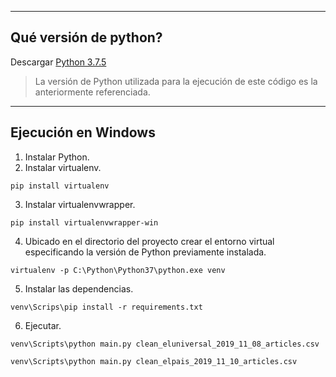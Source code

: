 ----
## Qué versión de python?
Descargar [Python 3.7.5](https://www.python.org/ftp/python/3.7.5/python-3.7.5-amd64.exe)

> La versión de Python utilizada para la ejecución de este código es la anteriormente referenciada.

----
## Ejecución en Windows
1. Instalar Python.
2. Instalar virtualenv.
```
pip install virtualenv
```
3. Instalar virtualenvwrapper.
```
pip install virtualenvwrapper-win
```
4. Ubicado en el directorio del proyecto crear el entorno virtual especificando la versión de Python previamente instalada.
```
virtualenv -p C:\Python\Python37\python.exe venv
```
5. Instalar las dependencias.
```
venv\Scrips\pip install -r requirements.txt
```
6. Ejecutar.
```
venv\Scripts\python main.py clean_eluniversal_2019_11_08_articles.csv
```
```
venv\Scripts\python main.py clean_elpais_2019_11_10_articles.csv
```